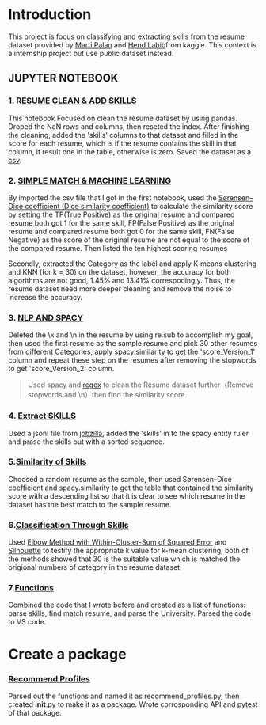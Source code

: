 # Introduction

This project is focus on classifying and extracting skills from the resume dataset provided by [Marti Palan](https://www.kaggle.com/datasets/maitrip/resumes) and [Hend Labib](https://www.kaggle.com/code/hendlabib12/resume-extraction/data)from kaggle. This context is a internship project but use public dataset instead.

## JUPYTER NOTEBOOK

### 1. [RESUME CLEAN & ADD SKILLS](https://github.com/xilin-tian/Resume_Classification/blob/main/jupyter%20notebook/RESUME_CLEAN_%26_ADD_SKILLS_XilinTian.ipynb)

This notebook Focused on clean the resume dataset by using pandas. Droped the NaN rows and columns, then reseted the index. After finishing the cleaning, added the 'skills' columns to that dataset and filled in the score for each resume, which is if the resume contains the skill in that column, it result one in the table, otherwise is zero. Saved the dataset as a [csv](https://github.com/xilin-tian/Resume_Classification/blob/main/original%20data%20and%20result%20csv/resume_add_skills.csv).

### 2. [SIMPLE MATCH & MACHINE LEARNING](https://github.com/xilin-tian/Resume_Classification/blob/main/jupyter%20notebook/SIMPLE_MATCH_%26_MACHINE_LEARNING.ipynb)

By imported the csv file that I got in the first notebook, used the [Sørensen–Dice coefficient (Dice similarity coefficient)](https://en.wikipedia.org/wiki/S%C3%B8rensen%E2%80%93Dice_coefficient) to calculate the similarity score by setting the TP(True Positive) as the original resume and compared resume both got 1 for the same skill, FP(False Positive) as the original resume and compared resume both got 0 for the same skill, FN(False Negative) as the score of the original resume are not equal to the score of the compared resume. Then listed the ten highest scoring resumes

Secondly, extracted the Category as the label and apply K-means clustering and KNN (for k = 30) on the dataset, however, the accuracy for both algorithms are not good, 1.45% and 13.41% correspodingly. Thus, the resume dataset need more deeper cleaning and remove the noise to increase the accuracy.

### 3. [NLP AND SPACY](https://github.com/xilin-tian/Resume_Classification/blob/main/jupyter%20notebook/NLP_AND_SPACY.ipynb)

Deleted the \x and \n in the resume by using re.sub to accomplish my goal, then used the first resume as the sample resume and pick 30 other resumes from different Categories, apply spacy.similarity to get the 'score_Version_1' column and repeat these step on the resumes after removing the stopwords to get 'score_Version_2' column.

> Used spacy and [regex](https://en.wikipedia.org/wiki/Regular_expression) to clean the Resume dataset further（Remove stopwords and \\n）then find the similarity score.

### 4. [Extract SKILLS](https://github.com/xilin-tian/Resume_Classification/blob/main/jupyter%20notebook/EXTRACT_SKILLS.ipynb)
Used a jsonl file from [jobzilla](https://github.com/kingabzpro/jobzilla_ai/blob/main/jz_skill_patterns.jsonl), added the 'skills' in to the spacy entity ruler and prase the skills out with a sorted sequence.


### 5.[Similarity of Skills](https://github.com/xilin-tian/Resume_Classification/blob/main/jupyter%20notebook/SIMILARITY_OF_SKILLS.ipynb)
Choosed a random resume as the sample, then used Sørensen–Dice coefficient and spacy.similarity to get the table that contained the similarity score with a descending list so that it is clear to see which resume in the dataset has the best match to the sample resume.

### 6.[Classification Through Skills](https://github.com/xilin-tian/Resume_Classification/blob/main/jupyter%20notebook/CLASSIFICATION_THROUGH_SKILLS.ipynb)
Used [Elbow Method with Within-Cluster-Sum of Squared Error](https://en.wikipedia.org/wiki/Elbow_method_(clustering)) and [Silhouette](https://en.wikipedia.org/wiki/Silhouette_(clustering)) to testify the appropriate k value for k-mean clustering, both of the methods showed that 30 is the suitable value which is matched the origional numbers of category in the resume dataset.

### 7.[Functions](https://github.com/xilin-tian/Resume_Classification/blob/main/jupyter%20notebook/Functions.ipynb)
Combined the code that I wrote before and created as a list of functions: parse skills, find match resume, and parse the University. Parsed the code to VS code.

# Create a package
### [Recommend Profiles](https://github.com/xilin-tian/Resume_Classification/tree/main/recommend_profiles)
Parsed out the functions and named it as recommend_profiles.py, then created __init__.py to make it as a package. Wrote corrosponding API and pytest of that package.
</ol>
